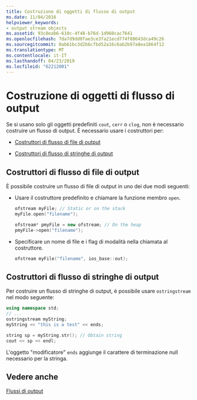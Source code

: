 ```yaml
---
title: Costruzione di oggetti di flusso di output
ms.date: 11/04/2016
helpviewer_keywords:
- output stream objects
ms.assetid: 93c8eab6-610c-4f48-b76d-1d960cac7641
ms.openlocfilehash: 7da7d9dd0fae3ce3fa21ecd774f88643dca49c26
ms.sourcegitcommit: 0ab61bc3d2b6cfbd52a16c6ab2b97a8ea1864f12
ms.translationtype: MT
ms.contentlocale: it-IT
ms.lasthandoff: 04/23/2019
ms.locfileid: "62212001"
---
```

# <a name="constructing-output-stream-objects"></a>Costruzione di oggetti di flusso di output

Se si usano solo gli oggetti predefiniti `cout`, `cerr` o `clog`, non è necessario costruire un flusso di output. È necessario usare i costruttori per:

- [Costruttori di flusso di file di output](#vclrfoutputfilestreamconstructorsanchor1)

- [Costruttori di flusso di stringhe di output](#vclrfoutputstringstreamconstructorsanchor2)

## <a name="vclrfoutputfilestreamconstructorsanchor1"></a> Costruttori di flusso di file di output

È possibile costruire un flusso di file di output in uno dei due modi seguenti:

- Usare il costruttore predefinito e chiamare la funzione membro `open`.

   ```cpp
   ofstream myFile; // Static or on the stack
   myFile.open("filename");

   ofstream* pmyFile = new ofstream; // On the heap
   pmyFile->open("filename");
   ```

- Specificare un nome di file e i flag di modalità nella chiamata al costruttore.

   ```cpp
   ofstream myFile("filename", ios_base::out);
   ```

## <a name="vclrfoutputstringstreamconstructorsanchor2"></a> Costruttori di flusso di stringhe di output

Per costruire un flusso di stringhe di output, è possibile usare `ostringstream` nel modo seguente:

```cpp
using namespace std;
// ...
ostringstream myString;
myString << "this is a test" << ends;

string sp = myString.str(); // Obtain string
cout << sp << endl;
```

L'oggetto "modificatore" `ends` aggiunge il carattere di terminazione null necessario per la stringa.

## <a name="see-also"></a>Vedere anche

[Flussi di output](../standard-library/output-streams.md)<br/>
